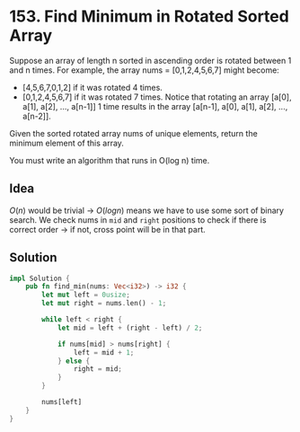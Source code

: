 # 153. Find Minimum in Rotated Sorted Array

Suppose an array of length n sorted in ascending order is rotated between 1 and n times. For example, the array nums = [0,1,2,4,5,6,7] might become:

- [4,5,6,7,0,1,2] if it was rotated 4 times.
- [0,1,2,4,5,6,7] if it was rotated 7 times.
Notice that rotating an array [a[0], a[1], a[2], ..., a[n-1]] 1 time results in the array [a[n-1], a[0], a[1], a[2], ..., a[n-2]].

Given the sorted rotated array nums of unique elements, return the minimum element of this array.

You must write an algorithm that runs in O(log n) time.

## Idea

$O(n)$ would be trivial -> $O(logn)$ means we have to use some sort of binary search. We check nums in `mid` and `right` positions to check if there is correct order -> if not, cross point will be in that part.

## Solution

```rust
impl Solution {
    pub fn find_min(nums: Vec<i32>) -> i32 {
        let mut left = 0usize;
        let mut right = nums.len() - 1;

        while left < right {
            let mid = left + (right - left) / 2;

            if nums[mid] > nums[right] {
                left = mid + 1;
            } else {
                right = mid;
            }
        }

        nums[left]
    }
}
```